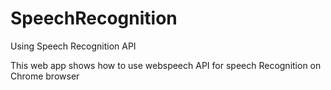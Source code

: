 # SpeechRecognition
Using Speech Recognition API

This web app shows how to use webspeech API for speech Recognition on Chrome browser
